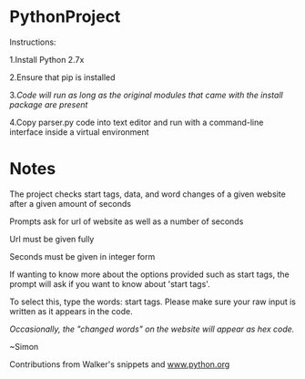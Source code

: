# PythonProject

Instructions:

1.Install Python 2.7x

2.Ensure that pip is installed

3._Code will run as long as the original modules that came with the install package are present_

4.Copy parser.py code into text editor and run with a command-line interface inside a virtual environment


# Notes

The project checks start tags, data, and word changes of a given website after a given amount of seconds

Prompts ask for url of website as well as a number of seconds

Url must be given fully

Seconds must be given in integer form

If wanting to know more about the options provided such as start tags, the prompt will ask if you want to know about 'start tags'. 

To select this, type the words: start tags. Please make sure your raw input is written as it appears in the code.

_Occasionally, the "changed words" on the website will appear as hex code._



~Simon

Contributions from Walker's snippets and www.python.org

